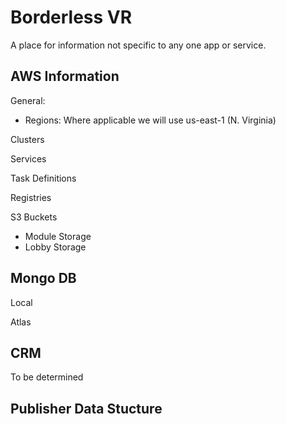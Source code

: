 # Borderless VR
A place for information not specific to any one app or service. 


## AWS Information

General:  
- Regions: Where applicable we will use us-east-1 (N. Virginia)

Clusters  

Services  

Task Definitions  

Registries


S3 Buckets  
- Module Storage
- Lobby Storage  


## Mongo DB

Local 

Atlas


## CRM

To be determined

## Publisher Data Stucture
